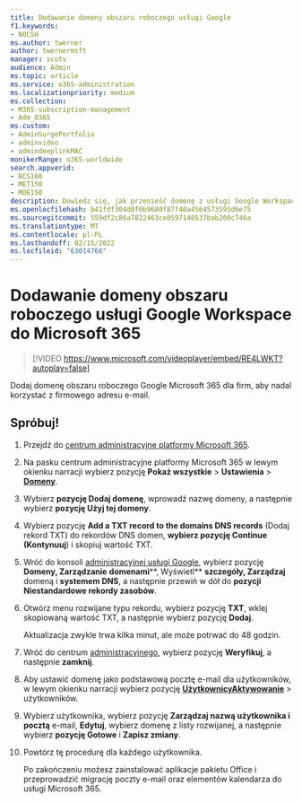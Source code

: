 ```yaml
---
title: Dodawanie domeny obszaru roboczego usługi Google
f1.keywords:
- NOCSH
ms.author: twerner
author: twernermsft
manager: scotv
audience: Admin
ms.topic: article
ms.service: o365-administration
ms.localizationpriority: medium
ms.collection:
- M365-subscription-management
- Adm_O365
ms.custom:
- AdminSurgePortfolio
- adminvideo
- admindeeplinkMAC
monikerRange: o365-worldwide
search.appverid:
- BCS160
- MET150
- MOE150
description: Dowiedz się, jak przenieść domenę z usługi Google Workspace do usługi Microsoft 365 dla firm.
ms.openlocfilehash: b41fdf304d0f0b9680f87f40a4564573593d6e75
ms.sourcegitcommit: 559df2c86a7822463ce0597140537bab260c746a
ms.translationtype: MT
ms.contentlocale: pl-PL
ms.lasthandoff: 02/15/2022
ms.locfileid: "63014768"
---
```

# <a name="add-your-google-workspace-domain-to-microsoft-365"></a>Dodawanie domeny obszaru roboczego usługi Google Workspace do Microsoft 365

> [!VIDEO https://www.microsoft.com/videoplayer/embed/RE4LWKT?autoplay=false]

Dodaj domenę obszaru roboczego Google Microsoft 365 dla firm, aby nadal korzystać z firmowego adresu e-mail.

## <a name="try-it"></a>Spróbuj!

1. Przejdź do [centrum administracyjne platformy Microsoft 365](https://admin.microsoft.com).
1. Na pasku centrum administracyjne platformy Microsoft 365 w lewym okienku narracji wybierz pozycję **Pokaż wszystkie** >  **Ustawienia** >  <a href="https://go.microsoft.com/fwlink/p/?linkid=834818" target="_blank">**Domeny**</a>.
1. Wybierz **pozycję Dodaj domenę**, wprowadź nazwę domeny, a następnie wybierz **pozycję Użyj tej domeny**. 
1. Wybierz pozycję **Add a TXT record to the domains DNS records** (Dodaj rekord TXT) do rekordów DNS domen, **wybierz pozycję Continue (Kontynuuj**) i skopiuj wartość TXT. 
1. Wróć do konsoli [administracyjnej usługi Google](https://admin.google.com), wybierz pozycję **Domeny, Zarządzanie** **domenami****, Wyświetl** **szczegóły, Zarządzaj** domeną i **systemem DNS**, a następnie przewiń w dół do **pozycji Niestandardowe rekordy zasobów**. 
1. Otwórz menu rozwijane typu rekordu, wybierz pozycję **TXT**, wklej skopiowaną wartość TXT, a następnie wybierz pozycję **Dodaj**. 

    Aktualizacja zwykle trwa kilka minut, ale może potrwać do 48 godzin. 
1. Wróć do centrum <a href="https://go.microsoft.com/fwlink/p/?linkid=2024339" target="_blank">administracyjnego</a>, wybierz pozycję **Weryfikuj**, a następnie **zamknij**. 
1. Aby ustawić domenę jako podstawową pocztę e-mail dla użytkowników, w lewym okienku narracji wybierz pozycję [**UżytkownicyAktywowanie**](https://go.microsoft.com/fwlink/p/?linkid=834822) >  użytkowników. 
1. Wybierz użytkownika, wybierz pozycję **Zarządzaj nazwą użytkownika i pocztą** e-mail, **Edytuj**, wybierz domenę z listy rozwijanej, a następnie wybierz **pozycję Gotowe** i **Zapisz zmiany**. 
1. Powtórz tę procedurę dla każdego użytkownika. 

    Po zakończeniu możesz zainstalować aplikacje pakietu Office i przeprowadzić migrację poczty e-mail oraz elementów kalendarza do usługi Microsoft 365. 